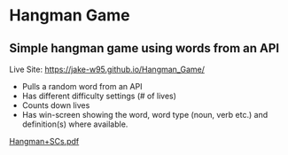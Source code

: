 # Hangman Game
## Simple hangman game using words from an API

Live Site: https://jake-w95.github.io/Hangman_Game/

- Pulls a random word from an API
- Has different difficulty settings (# of lives)
- Counts down lives
- Has win-screen showing the word, word type (noun, verb etc.) and definition(s) where available.

[Hangman+SCs.pdf](https://github.com/Jake-W95/Hangman_Game/files/10366022/Hangman%2BSCs.pdf)
